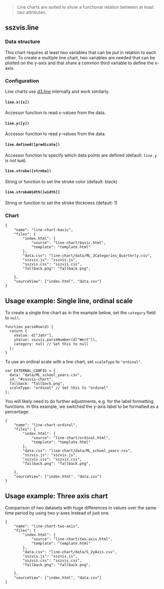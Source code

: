 > Line charts are suited to show a functional relation between at least two attributes.

## sszvis.line

### Data structure

This chart requires at least two variables that can be put in relation to each other. To create a
multiple line chart, two variables are needed that can be plotted on the y-axis and that share a
common third variable to define the x-axis.

### Configuration

Line charts use [d3.line](https://github.com/d3/d3-shape/blob/master/README.md#lines) internally and
work similarly.

#### `line.x([x])`

Accessor function to read _x_-values from the data.

#### `line.y([y])`

Accessor function to read _y_-values from the data.

#### `line.defined([predicate])`

Accessor function to specify which data points are defined (default: `line.y` is not `NaN`).

#### `line.stroke([stroke])`

String or function to set the stroke color (default: black)

#### `line.strokeWidth([width])`

String or function to set the stroke thickness (default: 1)

### Chart

```project
{
    "name": "line-chart-basic",
    "files": {
        "index.html": {
            "source": "line-chart/basic.html",
            "template": "template.html"
        },
        "data.csv": "line-chart/data/ML_2Categories_Quarterly.csv",
        "sszvis.js": "sszvis.js",
        "sszvis.css": "sszvis.css",
        "fallback.png": "fallback.png",

    },
    "sourceView": ["index.html", "data.csv"]
}
```

## Usage example: Single line, ordinal scale

To create a single line chart as in the example below, set the `category` field to `null`.

```code|lang-js
function parseRow(d) {
  return {
    xValue: d["Jahr"],
    yValue: sszvis.parseNumber(d["Wert"]),
    category: null // Set this to null
  };
}
```

To use an ordinal scale with a line chart, set `scaleType` to `"ordinal"`.

```code|lang-js
var EXTERNAL_CONFIG = {
  data: "data/ML_school_years.csv",
  id: "#sszvis-chart",
  fallback: "fallback.png",
  scaleType: "ordinal" // Set this to "ordinal"
};
```

You will likely need to do further adjustments, e.g. for the label formatting functions. In this
example, we switched the y-axis label to be formatted as a percentage.

```project
{
    "name": "line-chart-ordinal",
    "files": {
        "index.html": {
            "source": "line-chart/ordinal.html",
            "template": "template.html"
        },
        "data.csv": "line-chart/data/ML_school_years.csv",
        "sszvis.js": "sszvis.js",
        "sszvis.css": "sszvis.css",
        "fallback.png": "fallback.png",

    },
    "sourceView": ["index.html", "data.csv"]
}
```

## Usage example: Three axis chart

Comparison of two datasets with huge differences in values over the same time period by using two
y-axes instead of just one.

```project
{
    "name": "line-chart-two-axis",
    "files": {
        "index.html": {
            "source": "line-chart/two-axis.html",
            "template": "template.html"
        },
        "data.csv": "line-chart/data/S_2yAxis.csv",
        "sszvis.js": "sszvis.js",
        "sszvis.css": "sszvis.css",
        "fallback.png": "fallback.png",

    },
    "sourceView": ["index.html", "data.csv"]
}
```
